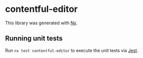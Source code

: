 # contentful-editor

This library was generated with [Nx](https://nx.dev).

## Running unit tests

Run `nx test contentful-editor` to execute the unit tests via [Jest](https://jestjs.io).
